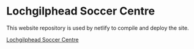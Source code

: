 # Lochgilphead Soccer Centre

This website repository is used by netlify to compile and deploy the site.

<a href="https://lochgilpheadsoccercentre.club/">Lochgilphead Soccer Centre</a>
